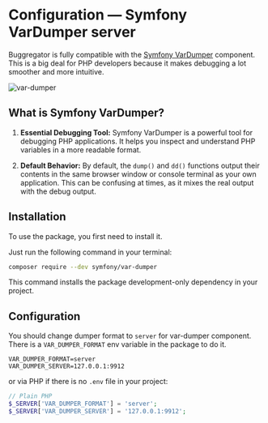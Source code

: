 # Configuration — Symfony VarDumper server

Buggregator is fully compatible with
the [Symfony VarDumper](https://symfony.com/doc/current/components/var_dumper.html#the-dump-server) component. This is a
big deal for PHP developers because it makes debugging a lot smoother and more intuitive.

![var-dumper](https://user-images.githubusercontent.com/773481/208727353-b8201775-c360-410b-b5c8-d83843d388ff.png)

## What is Symfony VarDumper?

1. **Essential Debugging Tool:** Symfony VarDumper is a powerful tool for debugging PHP applications. It helps you
   inspect and understand PHP variables in a more readable format.

2. **Default Behavior:** By default, the `dump()` and `dd()` functions output their contents in the same browser window
   or console terminal as your own application. This can be confusing at times, as it mixes the real output with the
   debug output.

## Installation

To use the package, you first need to install it.

Just run the following command in your terminal:

```bash
composer require --dev symfony/var-dumper
```

This command installs the package development-only dependency in your project.

## Configuration

You should change dumper format to `server` for var-dumper component. There is a `VAR_DUMPER_FORMAT` env variable in the
package to do it.

```dotenv
VAR_DUMPER_FORMAT=server
VAR_DUMPER_SERVER=127.0.0.1:9912
```

or via PHP if there is no `.env` file in your project:

```php
// Plain PHP
$_SERVER['VAR_DUMPER_FORMAT'] = 'server';
$_SERVER['VAR_DUMPER_SERVER'] = '127.0.0.1:9912';
```
